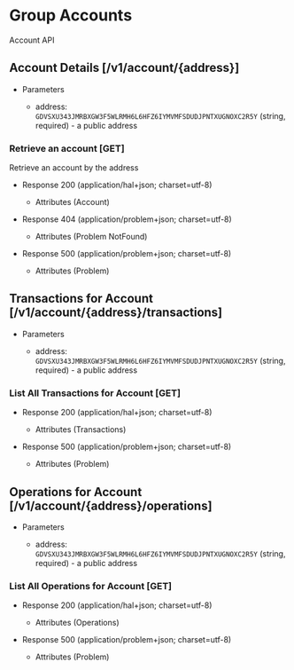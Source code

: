 # Group Accounts
Account API

## Account Details [/v1/account/{address}]

+ Parameters

    + address: `GDVSXU343JMRBXGW3F5WLRMH6L6HFZ6IYMVMFSDUDJPNTXUGNOXC2R5Y` (string, required) - a public address

### Retrieve an account [GET]
Retrieve an account by the address

+ Response 200 (application/hal+json; charset=utf-8)

    + Attributes (Account)

+ Response 404 (application/problem+json; charset=utf-8)

    + Attributes (Problem NotFound)

+ Response 500 (application/problem+json; charset=utf-8)
    
    + Attributes (Problem)
    

## Transactions for Account [/v1/account/{address}/transactions]

+ Parameters

    + address: `GDVSXU343JMRBXGW3F5WLRMH6L6HFZ6IYMVMFSDUDJPNTXUGNOXC2R5Y` (string, required) - a public address


### List All Transactions for Account [GET]

+ Response 200 (application/hal+json; charset=utf-8)

    + Attributes (Transactions)

+ Response 500 (application/problem+json; charset=utf-8)
    
    + Attributes (Problem)


## Operations for Account [/v1/account/{address}/operations]

+ Parameters

    + address: `GDVSXU343JMRBXGW3F5WLRMH6L6HFZ6IYMVMFSDUDJPNTXUGNOXC2R5Y` (string, required) - a public address

### List All Operations for Account [GET]

+ Response 200 (application/hal+json; charset=utf-8)

    + Attributes (Operations)

+ Response 500 (application/problem+json; charset=utf-8)

    + Attributes (Problem)

